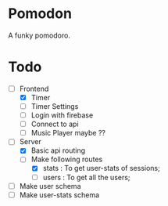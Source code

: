 # Pomodon

A funky pomodoro.

# Todo
- [ ] Frontend
  * [x] Timer 
  * [ ] Timer Settings 
  * [ ] Login with firebase 
  * [ ] Connect to api
  * [ ] Music Player maybe ??

- [ ] Server
  * [x] Basic api routing
  * [ ] Make following routes
     - [x] stats : To get user-stats of sessions;
     - [ ] users : To get all the users;

- [ ] Make user schema
- [ ] Make user-stats schema

